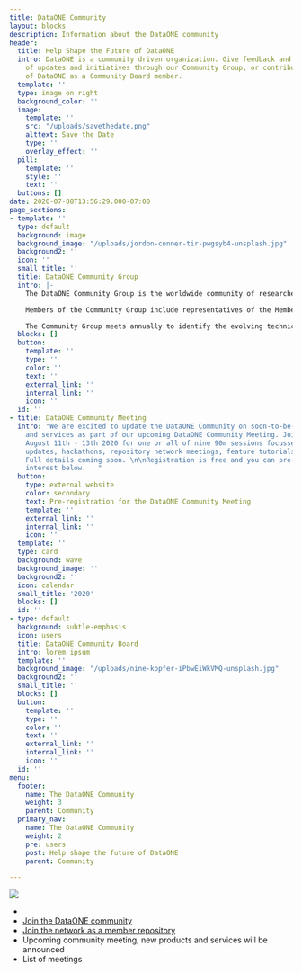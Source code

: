 ```yaml
---
title: DataONE Community
layout: blocks
description: Information about the DataONE community
header:
  title: Help Shape the Future of DataONE
  intro: DataONE is a community driven organization. Give feedback and stay appraised
    of updates and initiatives through our Community Group, or contribute to the future
    of DataONE as a Community Board member.
  template: ''
  type: image on right
  background_color: ''
  image:
    template: ''
    src: "/uploads/savethedate.png"
    alttext: Save the Date
    type: ''
    overlay_effect: ''
  pill:
    template: ''
    style: ''
    text: ''
  buttons: []
date: 2020-07-08T13:56:29.000-07:00
page_sections:
- template: ''
  type: default
  background: image
  background_image: "/uploads/jordon-conner-tir-pwgsyb4-unsplash.jpg"
  background2: ''
  icon: ''
  small_title: ''
  title: DataONE Community Group
  intro: |-
    The DataONE Community Group is the worldwide community of researchers, information managers, librarians, data authors, users, and diverse stakeholders that makeup the DataONE partnership communities. The primary function of the Community Group is to represent the needs and interests of these communities in the activities of DataONE and provide guidance that informs the development and activities of DataONE, facilitating the organization in achieving its vision and mission.

    Members of the Community Group include representatives of the Member Repositories and all other relevant groups (e.g. research networks, professional societies, libraries, academic institutions, data centers, data repositories, environmental observatory networks, educators, scientists, policy makers, administrators, citizen scientists, international organizations, NGOs, private companies, etc.)

    The Community Group meets annually to identify the evolving technical challenges and opportunities that can be applied to advance education, research, and policy through the use of DataONE data products, tools, and services.
  blocks: []
  button:
    template: ''
    type: ''
    color: ''
    text: ''
    external_link: ''
    internal_link: ''
    icon: ''
  id: ''
- title: DataONE Community Meeting
  intro: "We are excited to update the DataONE Community on soon-to-be-released products
    and services as part of our upcoming DataONE Community Meeting. Join us online
    August 11th - 13th 2020 for one or all of nine 90m sessions focussed on program
    updates, hackathons, repository network meetings, feature tutorials and more.
    Full details coming soon. \n\nRegistration is free and you can pre-register your
    interest below.   "
  button:
    type: external website
    color: secondary
    text: Pre-registration for the DataONE Community Meeting
    template: ''
    external_link: ''
    internal_link: ''
    icon: ''
  template: ''
  type: card
  background: wave
  background_image: ''
  background2: ''
  icon: calendar
  small_title: '2020'
  blocks: []
  id: ''
- type: default
  background: subtle-emphasis
  icon: users
  title: DataONE Community Board
  intro: lorem ipsum
  template: ''
  background_image: "/uploads/nine-kopfer-iPbwEiWkVMQ-unsplash.jpg"
  background2: ''
  small_title: ''
  blocks: []
  button:
    template: ''
    type: ''
    color: ''
    text: ''
    external_link: ''
    internal_link: ''
    icon: ''
  id: ''
menu:
  footer:
    name: The DataONE Community
    weight: 3
    parent: Community
  primary_nav:
    name: The DataONE Community
    weight: 2
    pre: users
    post: Help shape the future of DataONE
    parent: Community

---
```

![](/uploads/savethedate.png)

* 
* [Join the DataONE community](/jointhecommunity/)
* [Join the network as a member repository](/jointhenetwork/)
* Upcoming community meeting, new products and services will be announced
* List of meetings